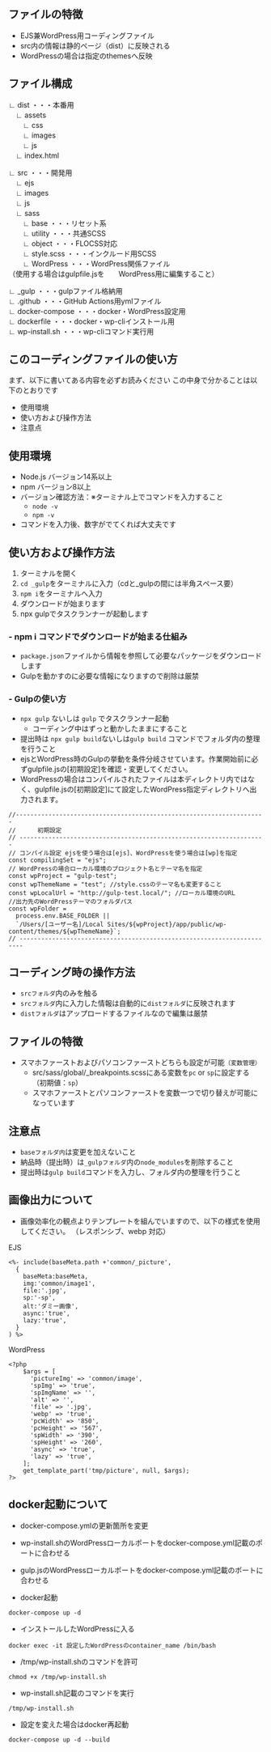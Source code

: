 ## ファイルの特徴
- EJS兼WordPress用コーディングファイル
- src内の情報は静的ページ（dist）に反映される
- WordPressの場合は指定のthemesへ反映


## ファイル構成  
∟ dist ・・・本番用  
　∟ assets  
　　∟ css  
　　∟ images  
　　∟ js  
　∟ index.html

∟ src ・・・開発用  
　∟ ejs  
　∟ images  
　∟ js  
　∟ sass  
　　∟ base ・・・リセット系    
　　∟ utility ・・・共通SCSS  
　　∟ object ・・・FLOCSS対応  
　　∟ style.scss ・・・インクルード用SCSS  
　　∟ WordPress ・・・WordPress関係ファイル  
（使用する場合はgulpfile.jsを　　WordPress用に編集すること）  

∟ _gulp ・・・gulpファイル格納用  
∟ .github ・・・GitHub Actions用ymlファイル  
∟ docker-compose ・・・docker・WordPress設定用  
∟ dockerfile ・・・docker・wp-cliインストール用  
∟ wp-install.sh ・・・wp-cliコマンド実行用  



## このコーディングファイルの使い方
まず、以下に書いてある内容を必ずお読みください
この中身で分かることは以下のとおりです

- 使用環境
- 使い方および操作方法
- 注意点
## 使用環境
- Node.js バージョン14系以上
- npm バージョン8以上
- バージョン確認方法：※ターミナル上でコマンドを入力すること
  - `node -v`
  - `npm -v`
- コマンドを入力後、数字がでてくれば大丈夫です
## 使い方および操作方法
1. ターミナルを開く
2. `cd _gulp`をターミナルに入力（cdと_gulpの間には半角スペース要）
3. `npm i`をターミナルへ入力
4. ダウンロードが始まります
5. npx gulpでタスクランナーが起動します
### - npm i コマンドでダウンロードが始まる仕組み
- `package.json`ファイルから情報を参照して必要なパッケージをダウンロードします
- Gulpを動かすのに必要な情報になりますので削除は厳禁

### - Gulpの使い方
- `npx gulp` ないしは `gulp` でタスクランナー起動
  - コーディング中はずっと動かしたままにすること
- 提出時は `npx gulp build`ないしは`gulp build` コマンドでフォルダ内の整理を行うこと 
- ejsとWordPress時のGulpの挙動を条件分岐させています。作業開始前に必ずgulpfile.jsの[初期設定]を確認・変更してください。 
- WordPressの場合はコンパイルされたファイルは本ディレクトリ内ではなく、gulpfile.jsの[初期設定]にて設定したWordPress指定ディレクトリへ出力されます。
```
//---------------------------------------------------------------------
//      初期設定
// --------------------------------------------------------------------
// コンパイル設定 ejsを使う場合は[ejs]、WordPressを使う場合は[wp]を指定
const compilingSet = "ejs";
// WordPressの場合ローカル環境のプロジェクト名とテーマ名を指定
const wpProject = "gulp-test";
const wpThemeName = "test"; //style.cssのテーマ名も変更すること
const wpLocalUrl = "http://gulp-test.local/"; //ローカル環境のURL
//出力先のWordPressテーマのフォルダパス
const wpFolder =
  process.env.BASE_FOLDER ||
  `/Users/[ユーザー名]/Local Sites/${wpProject}/app/public/wp-content/themes/${wpThemeName}`;
// -----------------------------------------------------------------------
```

## コーディング時の操作方法
- `srcフォルダ`内のみを触る
- `srcフォルダ`内に入力した情報は自動的に`distフォルダ`に反映されます
- `distフォルダ`はアップロードするファイルなので編集は厳禁

## ファイルの特徴
- スマホファーストおよびパソコンファーストどちらも設定が可能`（変数管理）`
  - src/sass/global/_breakpoints.scssにある変数を`pc` or `sp`に設定する（初期値：`sp`）
  - スマホファーストとパソコンファーストを変数一つで切り替えが可能になっています
  
## 注意点
- `baseフォルダ内`は変更を加えないこと
- 納品時（提出時）は`_gulpフォルダ`内の`node_modules`を削除すること
- 提出時は`gulp build`コマンドを入力し、フォルダ内の整理を行うこと 
## 画像出力について

- 画像効率化の観点よりテンプレートを組んでいますので、以下の様式を使用してください。 （レスポンシブ、webp 対応）

EJS

```
<%- include(baseMeta.path +'common/_picture',
  {
    baseMeta:baseMeta,
    img:'common/image1',
    file:'.jpg',
    sp:'-sp',
    alt:'ダミー画像',
    async:'true',
    lazy:'true',
  }
) %>
```

WordPress

```
<?php
    $args = [
      'pictureImg' => 'common/image',
      'spImg' => 'true',
      'spImgName' => '',
      'alt' => '',
      'file' => '.jpg',
      'webp' => 'true',
      'pcWidth' => '850',
      'pcHeight' => '567',
      'spWidth' => '390',
      'spHeight' => '260',
      'async' => 'true',
      'lazy' => 'true',
    ];
    get_template_part('tmp/picture', null, $args);
?>
```

## docker起動について

- docker-compose.ymlの更新箇所を変更
- wp-install.shのWordPressローカルポートをdocker-compose.yml記載のポートに合わせる
- gulp.jsのWordPressローカルポートをdocker-compose.yml記載のポートに合わせる

- docker起動 
```
docker-compose up -d
```

- インストールしたWordPressに入る 
```
docker exec -it 設定したWordPressのcontainer_name /bin/bash
```

- /tmp/wp-install.shのコマンドを許可
```
chmod +x /tmp/wp-install.sh
```

- wp-install.sh記載のコマンドを実行
```
/tmp/wp-install.sh
```

- 設定を変えた場合はdocker再起動
```
docker-compose up -d --build
```